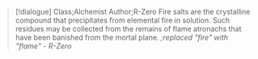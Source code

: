 >[!dialogue] Class;Alchemist Author;R-Zero
Fire salts are the crystalline compound that precipitates from elemental fire in solution. Such residues may be collected from the remains of flame atronachs that have been banished from the mortal plane.
*;replaced "fire" with "flame" - R-Zero*